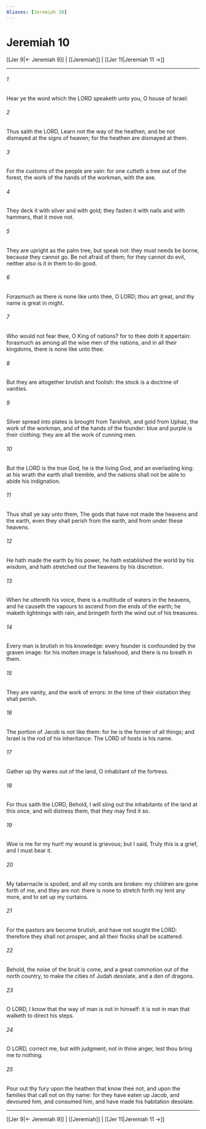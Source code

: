 ```yaml
---
Aliases: [Jeremiah 10]
---
```

# Jeremiah 10

[[Jer 9|← Jeremiah 9]] | [[Jeremiah]] | [[Jer 11|Jeremiah 11 →]]
***



###### 1 
Hear ye the word which the LORD speaketh unto you, O house of Israel: 

###### 2 
Thus saith the LORD, Learn not the way of the heathen, and be not dismayed at the signs of heaven; for the heathen are dismayed at them. 

###### 3 
For the customs of the people are vain: for one cutteth a tree out of the forest, the work of the hands of the workman, with the axe. 

###### 4 
They deck it with silver and with gold; they fasten it with nails and with hammers, that it move not. 

###### 5 
They are upright as the palm tree, but speak not: they must needs be borne, because they cannot go. Be not afraid of them; for they cannot do evil, neither also is it in them to do good. 

###### 6 
Forasmuch as there is none like unto thee, O LORD; thou art great, and thy name is great in might. 

###### 7 
Who would not fear thee, O King of nations? for to thee doth it appertain: forasmuch as among all the wise men of the nations, and in all their kingdoms, there is none like unto thee. 

###### 8 
But they are altogether brutish and foolish: the stock is a doctrine of vanities. 

###### 9 
Silver spread into plates is brought from Tarshish, and gold from Uphaz, the work of the workman, and of the hands of the founder: blue and purple is their clothing: they are all the work of cunning men. 

###### 10 
But the LORD is the true God, he is the living God, and an everlasting king: at his wrath the earth shall tremble, and the nations shall not be able to abide his indignation. 

###### 11 
Thus shall ye say unto them, The gods that have not made the heavens and the earth, even they shall perish from the earth, and from under these heavens. 

###### 12 
He hath made the earth by his power, he hath established the world by his wisdom, and hath stretched out the heavens by his discretion. 

###### 13 
When he uttereth his voice, there is a multitude of waters in the heavens, and he causeth the vapours to ascend from the ends of the earth; he maketh lightnings with rain, and bringeth forth the wind out of his treasures. 

###### 14 
Every man is brutish in his knowledge: every founder is confounded by the graven image: for his molten image is falsehood, and there is no breath in them. 

###### 15 
They are vanity, and the work of errors: in the time of their visitation they shall perish. 

###### 16 
The portion of Jacob is not like them: for he is the former of all things; and Israel is the rod of his inheritance: The LORD of hosts is his name. 

###### 17 
Gather up thy wares out of the land, O inhabitant of the fortress. 

###### 18 
For thus saith the LORD, Behold, I will sling out the inhabitants of the land at this once, and will distress them, that they may find it so. 

###### 19 
Woe is me for my hurt! my wound is grievous; but I said, Truly this is a grief, and I must bear it. 

###### 20 
My tabernacle is spoiled, and all my cords are broken: my children are gone forth of me, and they are not: there is none to stretch forth my tent any more, and to set up my curtains. 

###### 21 
For the pastors are become brutish, and have not sought the LORD: therefore they shall not prosper, and all their flocks shall be scattered. 

###### 22 
Behold, the noise of the bruit is come, and a great commotion out of the north country, to make the cities of Judah desolate, and a den of dragons. 

###### 23 
O LORD, I know that the way of man is not in himself: it is not in man that walketh to direct his steps. 

###### 24 
O LORD, correct me, but with judgment; not in thine anger, lest thou bring me to nothing. 

###### 25 
Pour out thy fury upon the heathen that know thee not, and upon the families that call not on thy name: for they have eaten up Jacob, and devoured him, and consumed him, and have made his habitation desolate.

***
[[Jer 9|← Jeremiah 9]] | [[Jeremiah]] | [[Jer 11|Jeremiah 11 →]]

